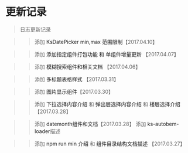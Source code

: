 # 更新记录

> 日志更新记录



>> 添加 <a v-link="{name:'date-picker'}">KsDatePicker min,max 范围限制</a>【2017.04.10】

>> 添加 <a v-link="{name:'intro'}">添加指定组件打包功能 和 单组件增量更新</a> 【2017.04.07】

>> 添加 <a v-link="{name: 'search'}">模糊搜索组件和相关文档</a> 【2017.04.06】

>> 添加 <a v-link="{name:'multiple-table'}">多标题表格样式 </a> 【2017.03.31】

>> 添加 <a v-link="{name:'image'}">图片显示组件</a>【2017.03.30】

>> 添加 <a v-link="{name:'dropchoose'}">下拉选择内容介绍</a> 和 <a v-link="{name:'dialogchoose'}">弹出层选择内容介绍</a> 和 <a v-link="{name:'floorchoose'}">楼层选择介绍</a> 【2017.03.28】

>> 添加 <a v-link="{name:'date-picker'}">datemonth组件和文档</a>【2017.03.28】
>> 添加 <a v-link="{name:'dir'}">ks-autobem-loader</a>描述

>> 添加 <a v-link="{name:'intro'}">npm run min 介绍</a> 和 <a v-link="{name:'dir'}">组件目录结构文档描述</a> 【2017.03.27】


